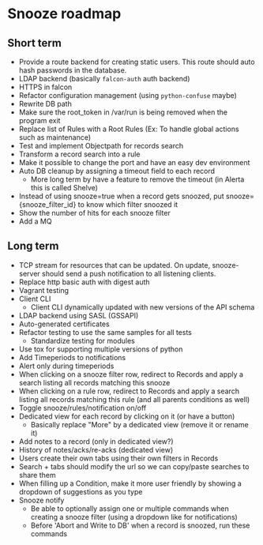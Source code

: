 # Snooze roadmap

## Short term

* Provide a route backend for creating static users. This route should
auto hash passwords in the database.
* LDAP backend (basically `falcon-auth` auth backend)
* HTTPS in falcon
* Refactor configuration management (using `python-confuse` maybe)
* Rewrite DB path
* Make sure the root_token in /var/run is being removed when the program exit
* Replace list of Rules with a Root Rules (Ex: To handle global actions such as maintenance)
* Test and implement Objectpath for records search
* Transform a record search into a rule
* Make it possible to change the port and have an easy dev environment
* Auto DB cleanup by assigning a timeout field to each record
  * More long term by have a feature to remove the timeout (in Alerta this is called Shelve)
* Instead of using snooze=true when a record gets snoozed, put snooze={snooze_filter_id} to know which filter snoozed it
* Show the number of hits for each snooze filter
* Add a MQ

## Long term

* TCP stream for resources that can be updated. On update, snooze-server should send a
push notification to all listening clients.
* Replace http basic auth with digest auth
* Vagrant testing
* Client CLI
  * Client CLI dynamically updated with new versions of the API schema
* LDAP backend using SASL (GSSAPI)
* Auto-generated certificates
* Refactor testing to use the same samples for all tests
  * Standardize testing for modules
* Use tox for supporting multiple versions of python
* Add Timeperiods to notifications
* Alert only during timeperiods
* When clicking on a snooze filter row, redirect to Records and apply a search listing all records matching this snooze
* When clicking on a rule row, redirect to Records and apply a search listing all records matching this rule (and all parents conditions as well)
* Toggle snooze/rules/notification on/off
* Dedicated view for each record by clicking on it (or have a button)
  * Basically replace "More" by a dedicated view (remove it or rename it)
* Add notes to a record (only in dedicated view?)
* History of notes/acks/re-acks (dedicated view)
* Users create their own tabs using their own filters in Records
* Search + tabs should modify the url so we can copy/paste searches to share them
* When filling up a Condition, make it more user friendly by showing a dropdown of suggestions as you type
* Snooze notify
  * Be able to optionally assign one or multiple commands when creating a snooze filter (using a dropdown like for notifications)
  * Before 'Abort and Write to DB' when a record is snoozed, run these commands
